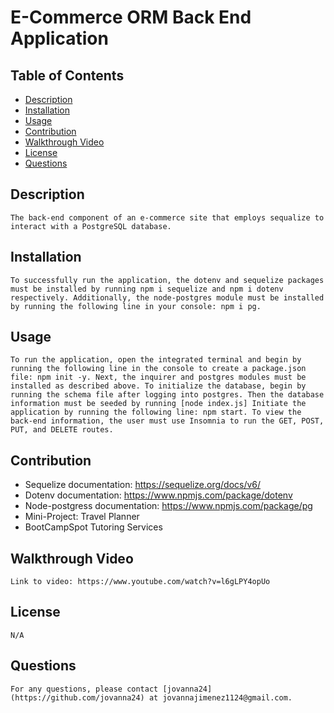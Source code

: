 # E-Commerce ORM Back End Application

## Table of Contents 
- [Description](#description) 
- [Installation](#installation)
- [Usage](#usage)
- [Contribution](#contribution)
- [Walkthrough Video](#walkthrough)
- [License](#license)
- [Questions](#questions)

## Description <a name="description"></a>
    The back-end component of an e-commerce site that employs sequalize to interact with a PostgreSQL database.

## Installation <a name="installation"></a>
    To successfully run the application, the dotenv and sequelize packages must be installed by running npm i sequelize and npm i dotenv respectively. Additionally, the node-postgres module must be installed by running the following line in your console: npm i pg.

## Usage <a name="usage"></a>
    To run the application, open the integrated terminal and begin by running the following line in the console to create a package.json file: npm init -y. Next, the inquirer and postgres modules must be installed as described above. To initialize the database, begin by running the schema file after logging into postgres. Then the database information must be seeded by running [node index.js] Initiate the application by running the following line: npm start. To view the back-end information, the user must use Insomnia to run the GET, POST, PUT, and DELETE routes. 

## Contribution <a name="contribution"></a>
- Sequelize documentation: https://sequelize.org/docs/v6/ 
- Dotenv documentation: https://www.npmjs.com/package/dotenv
- Node-postgress documentation: https://www.npmjs.com/package/pg
- Mini-Project: Travel Planner
- BootCampSpot Tutoring Services

## Walkthrough Video <a name="walkthrough"></a> 
    Link to video: https://www.youtube.com/watch?v=l6gLPY4opUo
    

## License <a name="license"></a>
    N/A

## Questions <a name="questions"></a>
    For any questions, please contact [jovanna24](https://github.com/jovanna24) at jovannajimenez1124@gmail.com.
